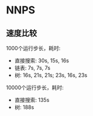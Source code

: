 # NNPS

## 速度比较

1000个运行步长，耗时:

- 直接搜索: 30s, 15s, 16s
- 链表: 7s, 7s, 7s
- 树: 16s, 21s, 21s; 23s, 16s, 23s

10000个运行步长，耗时:

- 直接搜索: 135s
- 树: 188s
